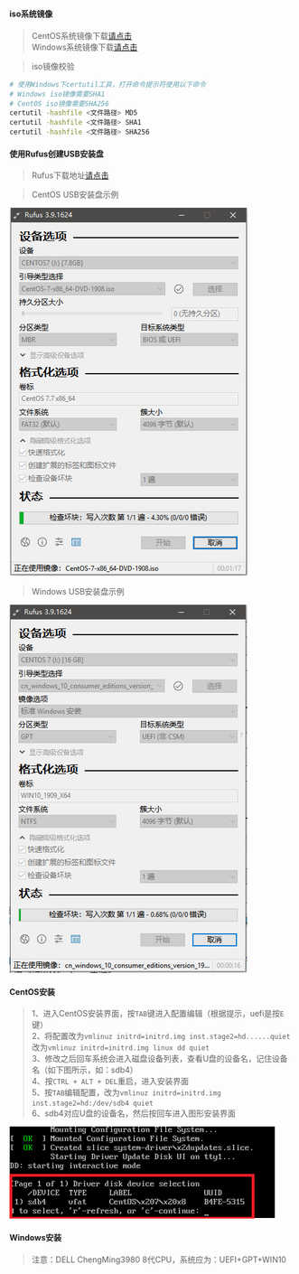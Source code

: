 # 

#### iso系统镜像

> CentOS系统镜像下载[请点击](https://www.centos.org/)  
> Windows系统镜像下载[请点击](https://msdn.itellyou.cn/)  

> iso镜像校验  

```bash
# 使用Windows下certutil工具，打开命令提示符使用以下命令
# Windows iso镜像需要SHA1
# CentOS iso镜像需要SHA256
certutil -hashfile <文件路径> MD5
certutil -hashfile <文件路径> SHA1
certutil -hashfile <文件路径> SHA256
```

#### 使用Rufus创建USB安装盘

> Rufus下载地址[请点击](http://rufus.ie/)  

> CentOS USB安装盘示例  

![](../images/others-sys-1.png)

> Windows USB安装盘示例  

![](../images/others-sys-2.png)

#### CentOS安装

> 1、进入CentOS安装界面，按```TAB```键进入配置编辑（根据提示，uefi是按```E```键）  
> 2、将配置改为```vmlinuz initrd=initrd.img inst.stage2=hd......quiet```改为```vmlinuz initrd=initrd.img linux dd quiet```  
> 3、修改之后回车系统会进入磁盘设备列表，查看U盘的设备名，记住设备名（如下图所示，如：sdb4）  
> 4、按```CTRL + ALT + DEL```重启，进入安装界面  
> 5、按```TAB```编辑配置，改为```vmlinuz initrd=initrd.img inst.stage2=hd:/dev/sdb4 quiet```  
> 6、sdb4对应U盘的设备名，然后按回车进入图形安装界面  

![](../images/others-sys-3.png)

#### Windows安装

> 注意：DELL ChengMing3980 8代CPU，系统应为：UEFI+GPT+WIN10